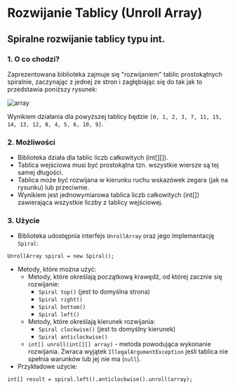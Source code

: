 # Rozwijanie Tablicy (Unroll Array)
## Spiralne rozwijanie tablicy typu int.

### 1. O co chodzi?

Zaprezentowana biblioteka zajmuje się "rozwijaniem" tablic prostokątnych spiralnie, zaczynając z jednej ze stron i zagłębiając się do  tak jak to przedstawia poniższy rysunek:

![array](http://mpietroszek.pl/image/array.jpg)

Wynikiem działania dla powyższej tablicy będzie `[0, 1, 2, 3, 7, 11, 15, 14, 13, 12, 8, 4, 5, 6, 10, 9]`.

### 2. Możliwości

*  Biblioteka działa dla tablic liczb całkowitych (int[][]).
*  Tablica wejściowa musi być prostokątna tzn. wszystkie wiersze są tej samej długości.
*  Tablica może być rozwijana w kierunku ruchu wskazówek zegara (jak na rysunku) lub przeciwnie.
*  Wynikiem jest jednowymiarowa tablica liczb całkowitych (int[]) zawierająca wszystkie liczby z tablicy wejściowej.
	
### 3. Użycie

*  Biblioteka udostępnia interfejs `UnrollArray` oraz jego implementację `Spiral`:
```
UnrollArray spiral = new Spiral();
```
* Metody, które można użyć:
	* Metody, które określają początkową krawędź, od której zacznie się rozwijanie:
		* `Spiral top()` (jest to domyślna strona)
    	* `Spiral right()` 
    	* `Spiral bottom()`
    	* `Spiral left()` 
   	* Metody, które określają kierunek rozwijania:
    	* `Spiral clockwise()` (jest to domyślny kierunek)
    	* `Spiral anticlockwise()`
   	* `int[] unroll(int[][] array)` - metoda powodująca wykonanie rozwijania. Zwraca wyjątek `IllegalArgumentException` jeśli tablica nie spełnia warunków lub jej nie ma (`null`).
* Przykładowe użycie:
```
int[] result = spiral.left().anticlockwise().unroll(array);
```